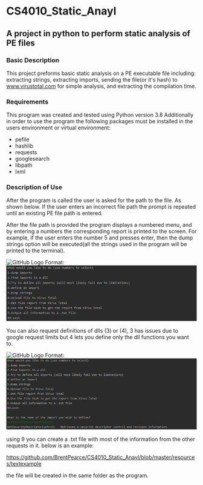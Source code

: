 # CS4010_Static_Anayl
## A project in python to perform static analysis of PE files

### Basic Description
This project preforms basic static analysis on a PE executable file including:
extracting strings, extracting imports, sending the file(or it's hash) to 
www.virustotal.com for simple analysis, and extracting the compilation time.

### Requirements
This program was created and tested using Python version 3.8 Additionally in 
order to use the program the following packages must be installed in the users 
environment or virtual environment:

* pefile
* hashlib
* requests
* googlesearch
* libpath
* lxml

### Description of Use
After the program is called the user is asked for the path to the file. As 
shown below. If the user enters an incorrect file path the prompt is repeated
until an existing PE file path is entered.

After the file path is provided the program displays a numbered menu, and by 
entering a numbers the corresponding report is printed to the screen. For 
example, if the user enters the number 5 and presses enter, then the dump 
strings option will be executed(all the strings used in the program will be 
printed to the terminal).

![GitHub Logo](/images/logo.png)
Format: ![Alt Text](https://github.com/BrentPearce/CS4010_Static_Anayl/blob/master/resources/images/firstmenu.png?raw=true
)

You can also request definitions of dlls (3) or (4), 3 has issues due to 
google request limits but 4 lets you define only the dll functions you want to. 

![GitHub Logo](/images/logo.png)
Format: ![Alt Text](https://github.com/BrentPearce/CS4010_Static_Anayl/blob/master/resources/images/define.png?raw=true)

using 9 you can create a .txt file with most of the information from the other requests in it.
below is an example:

https://github.com/BrentPearce/CS4010_Static_Anayl/blob/master/resources/textexample

the file will be created in the same folder as the program. 
